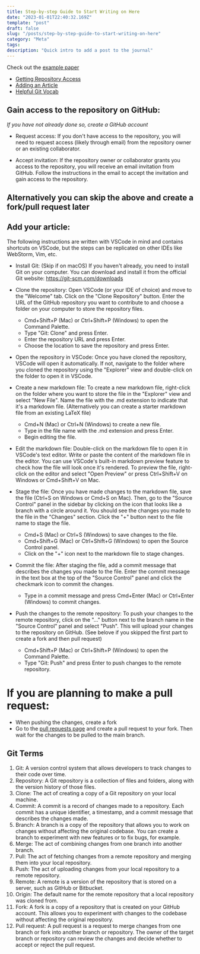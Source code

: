 ```yaml
---
title: Step-by-step Guide to Start Writing on Here
date: "2023-01-01T22:40:32.169Z"
template: "post"
draft: false
slug: "/posts/step-by-step-guide-to-start-writing-on-here"
category: "Meta"
tags:
description: "Quick intro to add a post to the journal"
---
```


Check out the [example paper](http://george.chemmala.com/BrownMathDUG_Research/posts/vectors-over-trivially-regular-hyper-banach-euler-factors)

- [Getting Repository Access](#gain-access-to-the-repository-on-github)
- [Adding an Article](#add-your-article)
- [Helpful Git Vocab](#git-terms)

## Gain access to the repository on GitHub:
*If you have not already done so, create a GitHub account*
- <a name="request-access" style="text-decoration:none">Request access:</a> If you don't have access to the repository, you will need to request access (likely through email) from the repository owner or an existing collaborator. 

- <a name="accept-invitation" style="text-decoration:none">Accept invitation:</a> If the repository owner or collaborator grants you access to the repository, you will receive an email invitation from GitHub. Follow the instructions in the email to accept the invitation and gain access to the repository.

## Alternatively you can skip the above and create a fork/pull request later

## Add your article:
The following instructions are written with VSCode in mind and contains shortcuts on VSCode, but the steps can be replicated on other IDEs like WebStorm, Vim, etc.

- <a name="install-git" style="text-decoration:none">Install Git:</a> (Skip if on macOS) If you haven't already, you need to install Git on your computer. You can download and install it from the official Git website: https://git-scm.com/downloads

- <a name="clone-the-repository" style="text-decoration:none">Clone the repository:</a> Open VSCode (or your IDE of choice) and move to the "Welcome" tab. Click on the "Clone Repository" button. Enter the URL of the GitHub repository you want to contribute to and choose a folder on your computer to store the repository files.

    * Cmd+Shift+P (Mac) or Ctrl+Shift+P (Windows) to open the Command Palette.
    * Type "Git: Clone" and press Enter.
    * Enter the repository URL and press Enter.
    * Choose the location to save the repository and press Enter.

- <a name="open-the-repository-in-vscode" style="text-decoration:none">Open the repository in VSCode:</a> Once you have cloned the repository, VSCode will open it automatically. If not, navigate to the folder where you cloned the repository using the "Explorer" view and double-click on the folder to open it in VSCode.

- <a name="create-a-new-markdown-file" style="text-decoration:none">Create a new markdown file:</a> To create a new markdown file, right-click on the folder where you want to store the file in the "Explorer" view and select "New File". Name the file with the .md extension to indicate that it's a markdown file. (Alternatively you can create a starter markdown file from an existing LaTeX file)

    * Cmd+N (Mac) or Ctrl+N (Windows) to create a new file.
    * Type in the file name with the .md extension and press Enter.
    * Begin editing the file.

- <a name="edit-the-markdown-file" style="text-decoration:none">Edit the markdown file:</a> Double-click on the markdown file to open it in VSCode's text editor. Write or paste the content of the markdown file in the editor. You can use VSCode's built-in markdown preview feature to check how the file will look once it's rendered. To preview the file, right-click on the editor and select "Open Preview" or press Ctrl+Shift+V on Windows or Cmd+Shift+V on Mac.

- <a name="stage-the-file" style="text-decoration:none">Stage the file:</a> Once you have made changes to the markdown file, save the file (Ctrl+S on Windows or Cmd+S on Mac). Then, go to the "Source Control" panel in the sidebar by clicking on the icon that looks like a branch with a circle around it. You should see the changes you made to the file in the "Changes" section. Click the "+" button next to the file name to stage the file.

    * Cmd+S (Mac) or Ctrl+S (Windows) to save changes to the file.
    * Cmd+Shift+G (Mac) or Ctrl+Shift+G (Windows) to open the Source Control panel.
    * Click on the "+" icon next to the markdown file to stage changes.

- <a name="commit-the-file" style="text-decoration:none">Commit the file:</a> After staging the file, add a commit message that describes the changes you made to the file. Enter the commit message in the text box at the top of the "Source Control" panel and click the checkmark icon to commit the changes.

    * Type in a commit message and press Cmd+Enter (Mac) or Ctrl+Enter (Windows) to commit changes.

- <a name="push-the-changes-to-the-remote-repository" style="text-decoration:none">Push the changes to the remote repository:</a> To push your changes to the remote repository, click on the "..." button next to the branch name in the "Source Control" panel and select "Push". This will upload your changes to the repository on GitHub. (See belove if you skipped the first part to create a fork and then pull request)

    * Cmd+Shift+P (Mac) or Ctrl+Shift+P (Windows) to open the Command Palette.
    * Type "Git: Push" and press Enter to push changes to the remote repository.

# If you are planning to make a pull request:
- When pushing the changes, create a fork
- Go to the [pull requests page](https://github.com/Geoc2022/BrownMathDUG_Research/pulls) and create a pull request to your fork. Then wait for the changes to be pulled to the main branch.

## Git Terms
1. <a name="git" style="text-decoration:none">Git:</a> A version control system that allows developers to track changes to their code over time.
2. <a name="repository" style="text-decoration:none">Repository:</a> A Git repository is a collection of files and folders, along with the version history of those files.
3. <a name="clone" style="text-decoration:none">Clone:</a> The act of creating a copy of a Git repository on your local machine.
4. <a name="commit" style="text-decoration:none">Commit:</a> A commit is a record of changes made to a repository. Each commit has a unique identifier, a timestamp, and a commit message that describes the changes made.
5. <a name="branch" style="text-decoration:none">Branch:</a> A branch is a copy of the repository that allows you to work on changes without affecting the original codebase. You can create a branch to experiment with new features or to fix bugs, for example.
6. <a name="merge" style="text-decoration:none">Merge:</a> The act of combining changes from one branch into another branch.
7. <a name="pull" style="text-decoration:none">Pull:</a> The act of fetching changes from a remote repository and merging them into your local repository.
8. <a name="push" style="text-decoration:none">Push:</a> The act of uploading changes from your local repository to a remote repository.
9. <a name="remote" style="text-decoration:none">Remote:</a> A remote is a version of the repository that is stored on a server, such as GitHub or Bitbucket.
10. <a name="origin" style="text-decoration:none">Origin:</a> The default name for the remote repository that a local repository was cloned from.
11. <a name="fork" style="text-decoration:none">Fork:</a> A fork is a copy of a repository that is created on your GitHub account. This allows you to experiment with changes to the codebase without affecting the original repository.
12. <a name="pull-request" style="text-decoration:none">Pull request:</a> A pull request is a request to merge changes from one branch or fork into another branch or repository. The owner of the target branch or repository can review the changes and decide whether to accept or reject the pull request.
